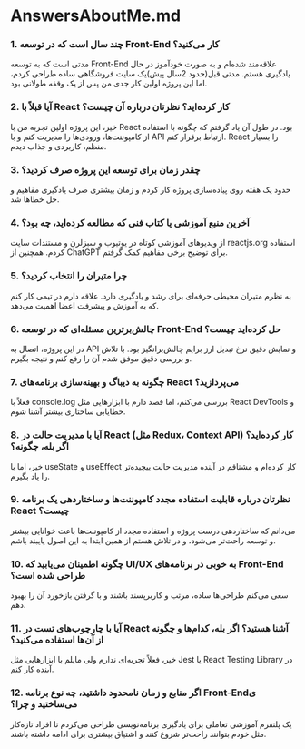 # AnswersAboutMe.md

### 1. چند سال است که در توسعه Front-End کار می‌کنید؟
مدتی است که به توسعه Front-End علاقه‌مند شده‌ام و به صورت خودآموز در حال یادگیری هستم. مدتی قبل(حدود 2سال پیش)یک سایت فروشگاهی ساده طراحی کردم، اما این پروژه اولین کار جدی من پس از یک وقفه طولانی بود.

### 2. آیا قبلاً با React کار کرده‌اید؟ نظرتان درباره آن چیست؟
خیر، این پروژه اولین تجربه من با React بود. در طول آن یاد گرفتم که چگونه با استفاده از کامپوننت‌ها، ورودی‌ها را مدیریت کنم و با API ارتباط برقرار کنم. React را بسیار منظم، کاربردی و جذاب دیدم.

### 3. چقدر زمان برای توسعه این پروژه صرف کردید؟
حدود یک هفته روی پیاده‌سازی پروژه کار کردم و زمان بیشتری صرف یادگیری مفاهیم و حل خطاها شد.

### 4. آخرین منبع آموزشی یا کتاب فنی که مطالعه کرده‌اید، چه بود؟
از ویدیوهای آموزشی کوتاه در یوتیوب و سبزلرن و مستندات سایت reactjs.org استفاده کردم. همچنین از ChatGPT برای توضیح برخی مفاهیم کمک گرفتم.

### 5. چرا متیران را انتخاب کردید؟
به نظرم متیران محیطی حرفه‌ای برای رشد و یادگیری دارد. علاقه دارم در تیمی کار کنم که به آموزش و پیشرفت اعضا اهمیت می‌دهد.

### 6. چالش‌برترین مسئله‌ای که در توسعه Front-End حل کرده‌اید چیست؟
در این پروژه، اتصال به API و نمایش دقیق نرخ تبدیل ارز برایم چالش‌برانگیز بود. با تلاش و بررسی دقیق موفق شدم آن را رفع کنم و نتیجه بگیرم.

### 7. چگونه به دیباگ و بهینه‌سازی برنامه‌های React می‌پردازید؟
فعلاً با console.log بررسی می‌کنم، اما قصد دارم با ابزارهایی مثل React DevTools و خطایابی ساختاری بیشتر آشنا شوم.

### 8. آیا با مدیریت حالت در React (مثل Redux، Context API) کار کرده‌اید؟ اگر بله، چگونه؟
خیر، اما با useState و useEffect کار کرده‌ام و مشتاقم در آینده مدیریت حالت پیچیده‌تر را یاد بگیرم.

### 9. نظرتان درباره قابلیت استفاده مجدد کامپوننت‌ها و ساختاردهی یک برنامه React چیست؟
می‌دانم که ساختاردهی درست پروژه و استفاده مجدد از کامپوننت‌ها باعث خوانایی بیشتر و توسعه راحت‌تر می‌شود، و در تلاش هستم از همین ابتدا به این اصول پایبند باشم.

### 10. چگونه اطمینان می‌یابید که UI/UX به خوبی در برنامه‌های Front-End طراحی شده است؟
سعی می‌کنم طراحی‌ها ساده، مرتب و کاربرپسند باشند و با گرفتن بازخورد آن را بهبود دهم.

### 11. آیا با چارچوب‌های تست در React آشنا هستید؟ اگر بله، کدام‌ها و چگونه از آن‌ها استفاده می‌کنید؟
خیر، فعلاً تجربه‌ای ندارم ولی مایلم با ابزارهایی مثل Jest یا React Testing Library در آینده کار کنم.

### 12. اگر منابع و زمان نامحدود داشتید، چه نوع برنامه Front-Endی می‌ساختید و چرا؟
یک پلتفرم آموزشی تعاملی برای یادگیری برنامه‌نویسی طراحی می‌کردم تا افراد تازه‌کار مثل خودم بتوانند راحت‌تر شروع کنند و اشتیاق بیشتری برای ادامه داشته باشند.